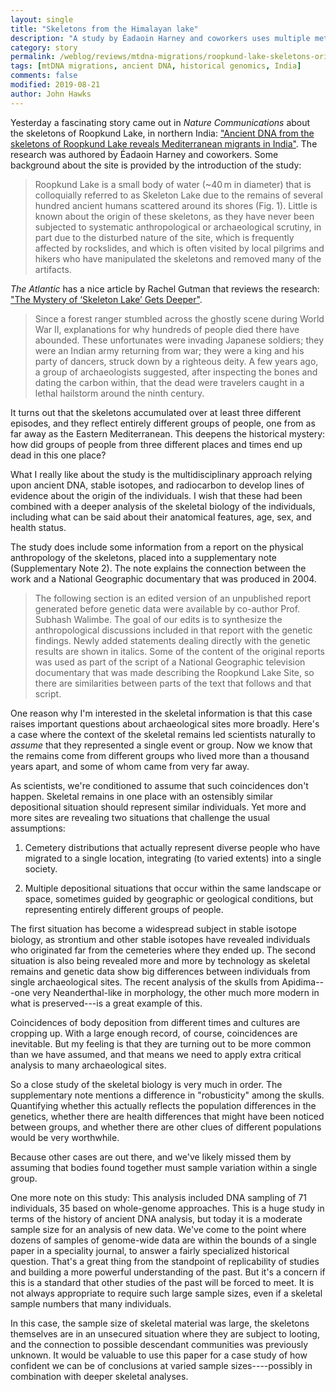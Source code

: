 ```yaml
---
layout: single
title: "Skeletons from the Himalayan lake"
description: "A study by Éadaoin Harney and coworkers uses multiple methods to source the varied origins of a sample of the dead."
category: story
permalink: /weblog/reviews/mtdna-migrations/roopkund-lake-skeletons-origin-2019.html
tags: [mtDNA migrations, ancient DNA, historical genomics, India]
comments: false
modified: 2019-08-21
author: John Hawks
---
```


Yesterday a fascinating story came out in <em>Nature Communications</em> about the skeletons of Roopkund Lake, in northern India: <a href="https://doi.org/10.1038/s41467-019-11357-9">"Ancient DNA from the skeletons of Roopkund Lake reveals Mediterranean migrants in India"</a>. The research was authored by Éadaoin Harney and coworkers. Some background about the site is provided by the introduction of the study:

<blockquote>Roopkund Lake is a small body of water (~40 m in diameter) that is colloquially referred to as Skeleton Lake due to the remains of several hundred ancient humans scattered around its shores (Fig. 1). Little is known about the origin of these skeletons, as they have never been subjected to systematic anthropological or archaeological scrutiny, in part due to the disturbed nature of the site, which is frequently affected by rockslides, and which is often visited by local pilgrims and hikers who have manipulated the skeletons and removed many of the artifacts. </blockquote>

<em>The Atlantic</em> has a nice article by Rachel Gutman that reviews the research: <a href="https://www.theatlantic.com/science/archive/2019/08/roopkund-skeleton-lake/596416/">"The Mystery of ‘Skeleton Lake’ Gets Deeper"</a>.

<blockquote>Since a forest ranger stumbled across the ghostly scene during World War II, explanations for why hundreds of people died there have abounded. These unfortunates were invading Japanese soldiers; they were an Indian army returning from war; they were a king and his party of dancers, struck down by a righteous deity. A few years ago, a group of archaeologists suggested, after inspecting the bones and dating the carbon within, that the dead were travelers caught in a lethal hailstorm around the ninth century.</blockquote>

It turns out that the skeletons accumulated over at least three different episodes, and they reflect entirely different groups of people, one from as far away as the Eastern Mediterranean. This deepens the historical mystery: how did groups of people from three different places and times end up dead in this one place?

What I really like about the study is the multidisciplinary approach relying upon ancient DNA, stable isotopes, and radiocarbon to develop lines of evidence about the origin of the individuals. I wish that these had been combined with a deeper analysis of the skeletal biology of the individuals, including what can be said about their anatomical features, age, sex, and health status.

The study does include some information from a report on the physical anthropology of the skeletons, placed into a supplementary note (Supplementary Note 2). The note explains the connection between the work and a National Geographic documentary that was produced in 2004.

<blockquote>The following section is an edited version of an unpublished report generated before genetic data were available by co-author Prof. Subhash Walimbe. The goal of our edits is to synthesize the anthropological discussions included in that report with the genetic findings. Newly added statements dealing directly with the genetic results are shown in italics. Some of the content of the original reports was used as part of the script of a National Geographic television documentary that was made describing the Roopkund Lake Site, so there are similarities between parts of the text that follows and that script. </blockquote>

One reason why I'm interested in the skeletal information is that this case raises important questions about archaeological sites more broadly. Here's a case where the context of the skeletal remains led scientists naturally to <em>assume</em> that they represented a single event or group. Now we know that the remains come from different groups who lived more than a thousand years apart, and some of whom came from very far away.

As scientists, we're conditioned to assume that such coincidences don't happen. Skeletal remains in one place with an ostensibly similar depositional situation should represent similar individuals. Yet more and more sites are revealing two situations that challenge the usual assumptions:

1. Cemetery distributions that actually represent diverse people who have migrated to a single location, integrating (to varied extents) into a single society.

2. Multiple depositional situations that occur within the same landscape or space, sometimes guided by geographic or geological conditions, but representing entirely different groups of people.

The first situation has become a widespread subject in stable isotope biology, as strontium and other stable isotopes have revealed individuals who originated far from the cemeteries where they ended up. The second situation is also being revealed more and more by technology as skeletal remains and genetic data show big differences between individuals from single archaeological sites. The recent analysis of the skulls from Apidima---one very Neanderthal-like in morphology, the other much more modern in what is preserved---is a great example of this.

Coincidences of body deposition from different times and cultures are cropping up. With a large enough record, of course, coincidences are inevitable. But my feeling is that they are turning out to be more common than we have assumed, and that means we need to apply extra critical analysis to many archaeological sites.

So a close study of the skeletal biology is very much in order. The supplementary note mentions a difference in "robusticity" among the skulls. Quantifying whether this actually reflects the population differences in the genetics, whether there are health differences that might have been noticed between groups, and whether there are other clues of different populations would be very worthwhile.

Because other cases are out there, and we've likely missed them by assuming that bodies found together must sample variation within a single group.

One more note on this study: This analysis included DNA sampling of 71 individuals, 35 based on whole-genome approaches. This is a huge study in terms of the history of ancient DNA analysis, but today it is a moderate sample size for an analysis of new data. We've come to the point where dozens of samples of genome-wide data are within the bounds of a single paper in a speciality journal, to answer a fairly specialized historical question. That's a great thing from the standpoint of replicability of studies and building a more powerful understanding of the past. But it's a concern if this is a standard that other studies of the past will be forced to meet. It is not always appropriate to require such large sample sizes, even if a skeletal sample numbers that many individuals.

In this case, the sample size of skeletal material was large, the skeletons themselves are in an unsecured situation where they are subject to looting, and the connection to possible descendant communities was previously unknown. It would be valuable to use this paper for a case study of how confident we can be of conclusions at varied sample sizes----possibly in combination with deeper skeletal analyses.





